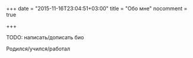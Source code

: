 +++
date = "2015-11-16T23:04:51+03:00"
title = "Обо мне"
nocomment = true

+++

TODO: написать/дописать био

Родился/учился/работал

